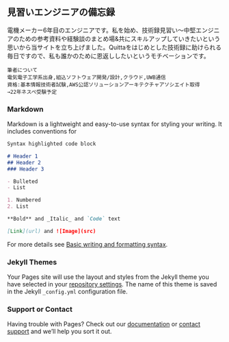 ## 見習いエンジニアの備忘録
電機メーカー6年目のエンジニアです。私を始め、技術録見習い〜中堅エンジニアのための参考資料や経験談のまとめ場&共にスキルアップしていきたいという思いから当サイトを立ち上げました。Quittaをはじめとした技術録に助けられる毎日ですので、私も誰かのために恩返ししたいというモチベーションです。
```
筆者について
電気電子工学系出身,組込ソフトウェア開発/設計,クラウド,UWB通信
資格:基本情報技術者試験,AWS公認ソリューションアーキテクチャアソシエイト取得
→22年ネスペ受験予定
```

### Markdown

Markdown is a lightweight and easy-to-use syntax for styling your writing. It includes conventions for

```markdown
Syntax highlighted code block

# Header 1
## Header 2
### Header 3

- Bulleted
- List

1. Numbered
2. List

**Bold** and _Italic_ and `Code` text

[Link](url) and ![Image](src)
```

For more details see [Basic writing and formatting syntax](https://docs.github.com/en/github/writing-on-github/getting-started-with-writing-and-formatting-on-github/basic-writing-and-formatting-syntax).

### Jekyll Themes

Your Pages site will use the layout and styles from the Jekyll theme you have selected in your [repository settings](https://github.com/kissshot-skup/webpage/settings/pages). The name of this theme is saved in the Jekyll `_config.yml` configuration file.

### Support or Contact

Having trouble with Pages? Check out our [documentation](https://docs.github.com/categories/github-pages-basics/) or [contact support](https://support.github.com/contact) and we’ll help you sort it out.
